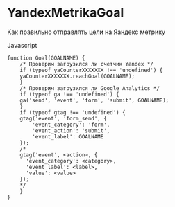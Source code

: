 # YandexMetrikaGoal
Как правильно отправлять цели на Яандекс метрику

Javascript

	function Goal(GOALNAME) {
	    /* Проверим загрузился ли счетчик Yandex */
	    if (typeof yaCounterXXXXXXX !== 'undefined') {
		yaCounterXXXXXXX.reachGoal(GOALNAME);
	    }
	    /* Проверим загрузился ли Google Analytics */
	    if (typeof ga !== 'undefined') {
		ga('send', 'event', 'form', 'submit', GOALNAME);
	    }
	    if (typeof gtag !== 'undefined') {
		gtag('event', 'form_send', {
		    'event_category': 'form',
		    'event_action': 'submit',
		    'event_label': GOALNAME
		});
		/*
		gtag('event', <action>, {
		  'event_category': <category>,
		  'event_label': <label>,
		  'value': <value>
		});            
		*/
	    }
	}
